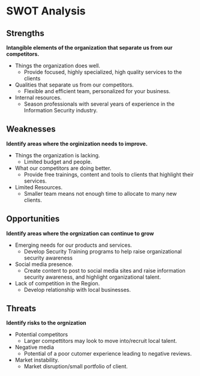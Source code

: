 # SWOT Analysis
## Strengths
**Intangible elements of the organization that separate us from our competitors.**
* Things the organization does well.
    * Provide focused, highly specialized, high quality services to the clients 
* Qualities that separate us from our competitors.
    *  Flexible and efficient team, personalized for your business. 
* Internal resources. 
    * Season professionals with several years of experience in the Information Security industry.
## Weaknesses
 **Identify areas where the orginization needs to improve.**
 * Things the organization is lacking. 
    * Limited budget and people. 
 * What our competitors are doing better.
    * Provide free trainings, content and tools to clients that highlight their services. 
 * Limited Resources. 
    * Smaller team means not enough time to allocate to many new clients. 
## Opportunities
**Identify areas where the orgnization can continue to grow**
* Emerging needs for our products and services. 
    * Develop Security Training programs to help raise organizational security awareness
* Social media presence.
    * Create content to post to social media sites and raise information security awareness, and highlight organizational talent.
* Lack of competition in the Region.
    * Develop relationship with local businesses. 
## Threats
**Identify risks to the orgnization**
* Potential competitors
    * Larger compettitors may look to move into/recruit local talent. 
* Negative media
    * Potential of a poor cutomer experience leading to negative reviews.  
* Market instability.
    * Market disruption/small portfolio of client. 
